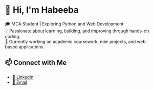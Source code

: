# 👋 Hi, I'm Habeeba

🎓 MCA Student | Exploring Python and Web Development  
💡 Passionate about learning, building, and improving through hands-on coding.  
🌱 Currently working on academic coursework, mini projects, and web-based applications.


## 📫 Connect with Me

- [🔗 LinkedIn](https://www.linkedin.com/in/habeeba-m-n-597b22358)
- [📧 Email](mailto:habeebanisar03@gmail.com)
